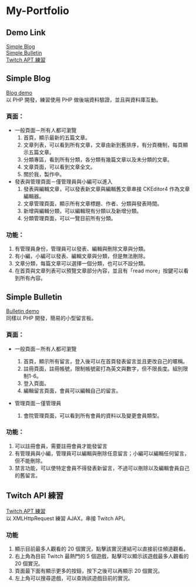 My-Portfolio
===
## Demo Link
[Simple Blog](http://mentor-program.co/mtr04group6/cwc329/blog/V1_0_0/)  
[Simple Bulletin](http://mentor-program.co/mtr04group6/cwc329/bulletin/V1_1_0/index.php)  
[Twitch APT 練習](https://cwc329.github.io/)  

## Simple Blog
[Blog demo](http://mentor-program.co/mtr04group6/cwc329/blog/V1_0_0/)  
以 PHP 開發，練習使用 PHP 做後端資料驗證，並且與資料庫互動。
### 頁面：
- 一般頁面－所有人都可瀏覽
  1. 首頁，顯示最新的五篇文章。
  2. 文章列表，可以看到所有文章，文章由新到舊排序，有分頁機制，每頁顯示五篇文章。
  3. 分類專區，看到所有分類，各分類有幾篇文章以及未分類的文章。
  4. 文章頁面，可以看到文章全文。
  5. 關於我，製作中。
- 發表與管理頁面－僅管理員與小編可以進入
  1. 發表與編輯文章，可以發表新文章與編輯舊文章串接 CKEditor4 作為文章編輯器。
  2. 文章管理頁面，顯示所有文章標題、作者、分類與發表時間。
  3. 新增與編輯分類，可以編輯現有分類以及新增分類。
  4. 分類管理頁面，可以一覽目前所有分類。

### 功能：
  1. 有管理員身份，管理員可以發表、編輯與刪除文章與分類。
  2. 有小編，小編可以發表、編輯文章與分類，但是無法刪除。
  3. 文章分類，每篇文章可以選擇一個分類，也可以不設分類。
  4. 在首頁與文章列表可以預覽文章部分內容，並且有「read more」按鍵可以看到所有內容。

## Simple Bulletin
[Bulletin demo](http://mentor-program.co/mtr04group6/cwc329/bulletin/V1_1_0/index.php)  
同樣以 PHP 開發，簡易的小型留言板。
### 頁面：
- 一般頁面－所有人都可瀏覽
  1. 首頁，顯示所有留言，登入後可以在首頁發表留言並且更改自己的暱稱。
  2. 註冊頁面，註冊帳號，限制帳號密打為英文與數字，但不限長度。組別限制1-6。
  3. 登入頁面。
  4. 編輯留言頁面，會員可以編輯自己的留言。

- 管理頁面－僅管理員
  1. 會院管理頁面，可以看到所有會員的資料以及變更會員類型。


### 功能：
  1. 可以註冊會員，需要註冊會員才能發留言
  2. 有管理員與小編，管理員可以編輯與刪除任意留言；小編可以編輯任何留言，但不能刪除。
  3. 禁言功能，可以使特定會員不得發表新留言，不過可以刪除以及編輯會員自己的舊留言。

## Twitch API 練習
[Twitch APT 練習](https://cwc329.github.io/)  
以 XMLHttpRequest 練習 AJAX，串接 Twitch API。  
### 功能
1. 顯示目前最多人觀看的 20 個實況，點擊該實況連結可以直接前往頻道觀看。 
2. 右上角為目前 Twitch 最熱門的 5 個遊戲，點擊可以顯示該遊戲最多人觀看的 20 個實況。
3. 頁面最下面有顯示更多的按鈕，按下之後可以再顯示 20 個實況。
4. 左上角可以搜尋遊戲，可以查詢該遊戲目前的實況。
